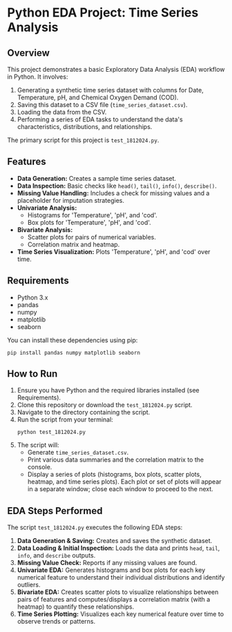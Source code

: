 # Python EDA Project: Time Series Analysis

## Overview

This project demonstrates a basic Exploratory Data Analysis (EDA) workflow in Python. It involves:
1.  Generating a synthetic time series dataset with columns for Date, Temperature, pH, and Chemical Oxygen Demand (COD).
2.  Saving this dataset to a CSV file (`time_series_dataset.csv`).
3.  Loading the data from the CSV.
4.  Performing a series of EDA tasks to understand the data's characteristics, distributions, and relationships.

The primary script for this project is `test_1812024.py`.

## Features

*   **Data Generation:** Creates a sample time series dataset.
*   **Data Inspection:** Basic checks like `head()`, `tail()`, `info()`, `describe()`.
*   **Missing Value Handling:** Includes a check for missing values and a placeholder for imputation strategies.
*   **Univariate Analysis:**
    *   Histograms for 'Temperature', 'pH', and 'cod'.
    *   Box plots for 'Temperature', 'pH', and 'cod'.
*   **Bivariate Analysis:**
    *   Scatter plots for pairs of numerical variables.
    *   Correlation matrix and heatmap.
*   **Time Series Visualization:** Plots 'Temperature', 'pH', and 'cod' over time.

## Requirements

*   Python 3.x
*   pandas
*   numpy
*   matplotlib
*   seaborn

You can install these dependencies using pip:
```
pip install pandas numpy matplotlib seaborn
```

## How to Run

1.  Ensure you have Python and the required libraries installed (see Requirements).
2.  Clone this repository or download the `test_1812024.py` script.
3.  Navigate to the directory containing the script.
4.  Run the script from your terminal:
    ```
    python test_1812024.py
    ```
5.  The script will:
    *   Generate `time_series_dataset.csv`.
    *   Print various data summaries and the correlation matrix to the console.
    *   Display a series of plots (histograms, box plots, scatter plots, heatmap, and time series plots). Each plot or set of plots will appear in a separate window; close each window to proceed to the next.

## EDA Steps Performed

The script `test_1812024.py` executes the following EDA steps:

1.  **Data Generation & Saving:** Creates and saves the synthetic dataset.
2.  **Data Loading & Initial Inspection:** Loads the data and prints `head`, `tail`, `info`, and `describe` outputs.
3.  **Missing Value Check:** Reports if any missing values are found.
4.  **Univariate EDA:** Generates histograms and box plots for each key numerical feature to understand their individual distributions and identify outliers.
5.  **Bivariate EDA:** Creates scatter plots to visualize relationships between pairs of features and computes/displays a correlation matrix (with a heatmap) to quantify these relationships.
6.  **Time Series Plotting:** Visualizes each key numerical feature over time to observe trends or patterns.
```
